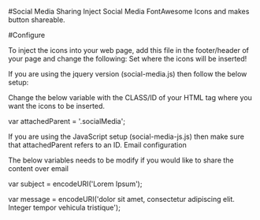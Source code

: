 #Social Media Sharing
Inject Social Media FontAwesome Icons and makes button shareable.

#Configure

To inject the icons into your web page, add this file in the footer/header of your page and change the following:
Set where the icons will be inserted!

If you are using the jquery version (social-media.js) then follow the below setup:

Change the below variable with the CLASS/ID of your HTML tag where you want the icons to be inserted.

var attachedParent = '.socialMedia';

If you are using the JavaScript setup (social-media-js.js) then make sure that attachedParent refers to an ID.
Email configuration

The below variables needs to be modify if you would like to share the content over email

var subject = encodeURI('Lorem Ipsum');

var message = encodeURI('dolor sit amet, consectetur adipiscing elit. Integer tempor vehicula tristique');
